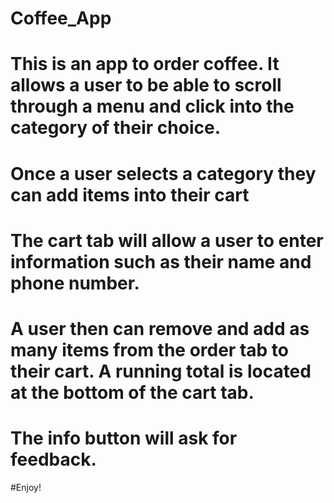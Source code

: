 # Coffee_App

# This is an app to order coffee. It allows a user to be able to scroll through a menu and click into the category of their choice. 
# Once a user selects a category they can add items into their cart
# The cart tab will allow a user to enter information such as their name and phone number.
# A user then can remove and add as many items from the order tab to their cart. A running total is located at the bottom of the cart tab. 
# The info button will ask for feedback.


#Enjoy! 
